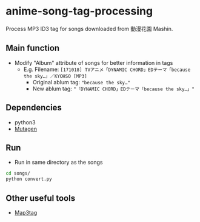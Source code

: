 # anime-song-tag-processing

Process MP3 ID3 tag for songs downloaded from 動漫花園 Mashin.

## Main function

- Modify "Album" attribute of songs for better information in tags  
  - E.g. Filename: `[171018] TVアニメ「DYNAMIC CHORD」EDテーマ「because the sky…」／KYOHSO [MP3]`
      - Original ablum tag: `"because the sky…"`
      - New ablum tag: `"「DYNAMIC CHORD」EDテーマ「because the sky…」"`

## Dependencies

- python3
- [Mutagen](http://mutagen.readthedocs.io/en/latest/index.html)

## Run

- Run in same directory as the songs

```bash
cd songs/
python convert.py
```

## Other useful tools

- [Map3tag](https://www.mp3tag.de/en/)
